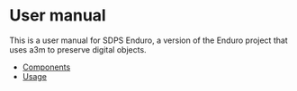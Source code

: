 # User manual

This is a user manual for SDPS Enduro, a version of the Enduro project that
uses a3m to preserve digital objects.

- [Components](components.md)
- [Usage](usage.md)
